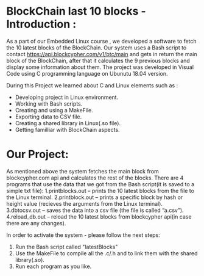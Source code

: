 # BlockChain last 10 blocks  -Introduction :
As a part of our Embedded Linux course , we developed a software to fetch the 10 latest blocks of the BlockChain.
Our system uses a Bash script to contact https://api.blockcypher.com/v1/btc/main and gets in return the main block of the BlockChain, after that it calculates the 9 previous blocks and display some information about them.
The project was developed in Visual Code using C programming language on Ubunutu 18.04 version.

During this Project we learned about C and Linux elements such as :
* Developing project in Linux environment.
* Working with Bash scripts.
* Creating and using a MakeFile.
* Exporting data to CSV file.
* Creating a shared library in Linux(.so file).
* Getting familliar with BlockChain aspects.

# Our Project:

As mentioned above the system fetches the main block from blockcypher.com api and calculates the rest of the blocks.
There are 4 programs that use the data that we got from the Bash script(it is saved to a simple txt file):
1.printblocks.out – prints the 10 latest blocks from the file to the Linux terminal.
2.printblock.out – prints a specific block by hash or height value (recieves the arguments from the Linux terminal).
3.dbtocsv.out – saves the data into a csv file (the file is called “a.csv”).
4.reload_db.out – reload the 10 latest blocks from blockcypher api(in case there are any changes).

In order to activate the system - please follow the next steps:
1. Run the Bash script called "latestBlocks"
2. Use the MakeFile to compile all the .c/.h and to link them with the shared library(.so).
3. Run each program as you like.
